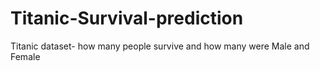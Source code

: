 # Titanic-Survival-prediction
Titanic dataset- how many people survive and how many were Male and Female
